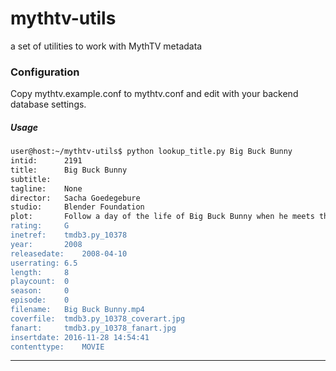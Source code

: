 # mythtv-utils

a set of utilities to work with MythTV metadata

### Configuration

Copy mythtv.example.conf to mythtv.conf and edit with your backend database settings.

##### Usage
```sh
user@host:~/mythtv-utils$ python lookup_title.py Big Buck Bunny
intid:		2191
title:		Big Buck Bunny
subtitle:
tagline:	None
director:	Sacha Goedegebure
studio:		Blender Foundation
plot:		Follow a day of the life of Big Buck Bunny when he meets three bullying rodents: Frank, Rinky, and Gamera. The rodents amuse themselves by harassing helpless creatures by throwing fruits, nuts and rocks at them. After the deaths of two of Bunny's favorite butterflies, and an offensive attack on Bunny himself, Bunny sets aside his gentle nature and orchestrates a complex plan for revenge.
rating:		G
inetref:	tmdb3.py_10378
year:		2008
releasedate:	2008-04-10
userrating:	6.5
length:		8
playcount:	0
season:		0
episode:	0
filename:	Big Buck Bunny.mp4
coverfile:	tmdb3.py_10378_coverart.jpg
fanart:		tmdb3.py_10378_fanart.jpg
insertdate:	2016-11-28 14:54:41
contenttype:	MOVIE
```
----------
